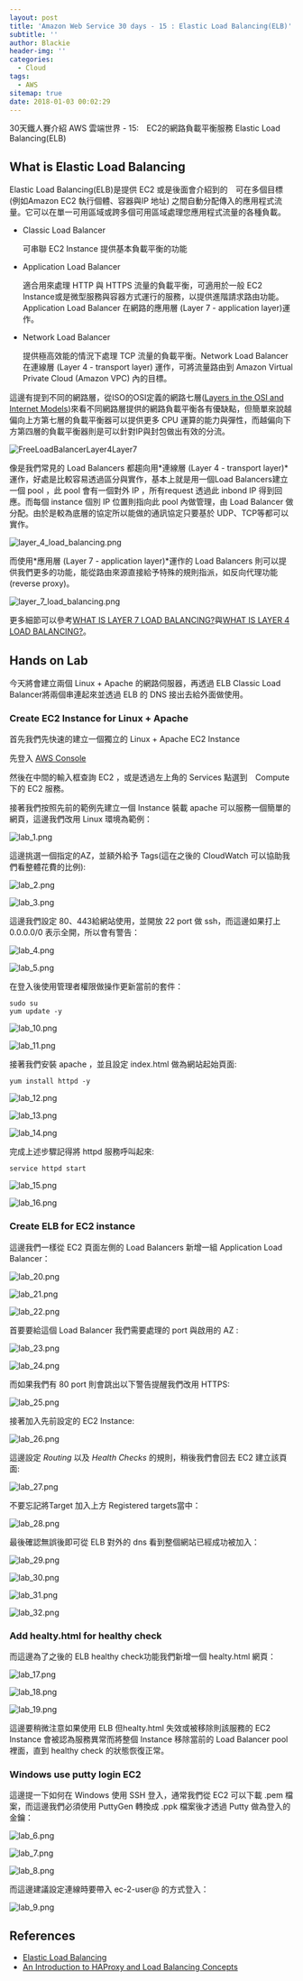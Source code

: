 ```yaml
---
layout: post
title: 'Amazon Web Service 30 days - 15 : Elastic Load Balancing(ELB)'
subtitle: ''
author: Blackie
header-img: ''
categories:
  - Cloud
tags:
  - AWS
sitemap: true
date: 2018-01-03 00:02:29
---
```


<!-- More -->

30天鐵人賽介紹 AWS 雲端世界 - 15:　EC2的網路負載平衡服務 Elastic Load Balancing(ELB)

<!-- More -->

## What is Elastic Load Balancing ##

Elastic Load Balancing(ELB)是提供 EC2 或是後面會介紹到的　可在多個目標(例如Amazon EC2 執行個體、容器與IP 地址) 之間自動分配傳入的應用程式流量。它可以在單一可用區域或跨多個可用區域處理您應用程式流量的各種負載。

- Classic Load Balancer

    可串聯 EC2 Instance 提供基本負載平衡的功能

- Application Load Balancer

    適合用來處理 HTTP 與 HTTPS 流量的負載平衡，可適用於一般 EC2 Instance或是微型服務與容器方式運行的服務，以提供進階請求路由功能。Application Load Balancer 在網路的應用層 (Layer 7 - application layer)運作。

- Network Load Balancer

    提供極高效能的情況下處理 TCP 流量的負載平衡。Network Load Balancer 在連線層 (Layer 4 - transport layer) 運作，可將流量路由到 Amazon Virtual Private Cloud (Amazon VPC) 內的目標。

這邊有提到不同的網路層，從ISO的OSI定義的網路七層([Layers in the OSI and Internet Models](https://www.nginx.com/resources/glossary/layer-4-load-balancing/#layers))來看不同網路層提供的網路負載平衡各有優缺點，但簡單來說越偏向上方第七層的負載平衡器可以提供更多 CPU 運算的能力與彈性，而越偏向下方第四層的負載平衡器則是可以針對IP與封包做出有效的分流。

![FreeLoadBalancerLayer4Layer7](FreeLoadBalancerLayer4Layer7.jpg)

像是我們常見的 Load Balancers 都趨向用*連線層 (Layer 4 - transport layer)*運作，好處是比較容易透過區分與實作，基本上就是用一個Load Balancers建立一個 pool ，此 pool 會有一個對外 IP ，所有request 透過此 inbond IP 得到回應。而每個 instance 個別 IP 位置則指向此 pool 內做管理，由 Load Balancer 做分配。由於是較為底層的協定所以能做的通訊協定只要基於 UDP、TCP等都可以實作。

![layer_4_load_balancing.png](layer_4_load_balancing.png)

而使用*應用層 (Layer 7 - application layer)*運作的 Load Balancers 則可以提供我們更多的功能，能從路由來源直接給予特殊的規則指派，如反向代理功能(reverse proxy)。

![layer_7_load_balancing.png](layer_7_load_balancing.png)

更多細節可以參考[WHAT IS LAYER 7 LOAD BALANCING?](https://www.nginx.com/resources/glossary/layer-7-load-balancing/)與[WHAT IS LAYER 4 LOAD BALANCING?](https://www.nginx.com/resources/glossary/layer-4-load-balancing/)。

## Hands on Lab ##

今天將會建立兩個 Linux + Apache 的網路伺服器，再透過 ELB Classic Load Balancer將兩個串連起來並透過 ELB 的 DNS 接出去給外面做使用。

### Create EC2 Instance for Linux + Apache ###

首先我們先快速的建立一個獨立的 Linux + Apache EC2 Instance

先登入 [AWS Console](https://console.aws.amazon.com/console/home)

然後在中間的輸入框查詢 EC2 ，或是透過左上角的 Services 點選到　Compute　下的 EC2 服務。

接著我們按照先前的範例先建立一個 Instance 裝載 apache 可以服務一個簡單的網頁，這邊我們改用 Linux 環境為範例：

![lab_1.png](lab_1.png)

這邊挑選一個指定的AZ，並額外給予 Tags(這在之後的 CloudWatch 可以協助我們看整體花費的比例):

![lab_2.png](lab_2.png)

![lab_3.png](lab_3.png)

這邊我們設定 80、443給網站使用，並開放 22 port 做 ssh，而這邊如果打上 0.0.0.0/0 表示全開，所以會有警告：

![lab_4.png](lab_4.png)

![lab_5.png](lab_5.png)

在登入後使用管理者權限做操作更新當前的套件：

    sudo su
    yum update -y

![lab_10.png](lab_10.png)

![lab_11.png](lab_11.png)

接著我們安裝 apache ，並且設定 index.html 做為網站起始頁面:

    yum install httpd -y

![lab_12.png](lab_12.png)

![lab_13.png](lab_13.png)

![lab_14.png](lab_14.png)

完成上述步驟記得將 httpd 服務呼叫起來:

    service httpd start

![lab_15.png](lab_15.png)

![lab_16.png](lab_16.png)

### Create ELB for EC2 instance ###

這邊我們一樣從 EC2 頁面左側的 Load Balancers 新增一組 Application Load Balancer：

![lab_20.png](lab_20.png)

![lab_21.png](lab_21.png)

![lab_22.png](lab_22.png)

首要要給這個 Load Balancer 我們需要處理的 port 與啟用的 AZ :

![lab_23.png](lab_23.png)

![lab_24.png](lab_24.png)

而如果我們有 80 port 則會跳出以下警告提醒我們改用 HTTPS: 

![lab_25.png](lab_25.png)

接著加入先前設定的 EC2 Instance:

![lab_26.png](lab_26.png)

這邊設定 *Routing* 以及 *Health Checks* 的規則，稍後我們會回去 EC2 建立該頁面:

![lab_27.png](lab_27.png)

不要忘記將Target 加入上方 Registered targets當中：

![lab_28.png](lab_28.png)

最後確認無誤後即可從 ELB 對外的 dns 看到整個網站已經成功被加入：

![lab_29.png](lab_29.png)

![lab_30.png](lab_30.png)

![lab_31.png](lab_31.png)

![lab_32.png](lab_32.png)

### Add healty.html for healthy check ###

而這邊為了之後的 ELB healthy check功能我們新增一個 healty.html 網頁：

![lab_17.png](lab_17.png)

![lab_18.png](lab_18.png)

![lab_19.png](lab_19.png)

這邊要稍微注意如果使用 ELB 但healty.html 失效或被移除則該服務的 EC2 Instance 會被認為服務異常而將整個 Instance 移除當前的 Load Balancer pool 裡面，直到 healthy check 的狀態恢復正常。

### Windows use putty login EC2 ###

這邊提一下如何在 Windows 使用 SSH 登入，通常我們從 EC2 可以下載 .pem 檔案，而這邊我們必須使用 PuttyGen 轉換成 .ppk 檔案後才透過 Putty 做為登入的金鑰：

![lab_6.png](lab_6.png)

![lab_7.png](lab_7.png)

![lab_8.png](lab_8.png)

而這邊建議設定連線時要帶入 ec-2-user@<RemoteDomain> 的方式登入：

![lab_9.png](lab_9.png)

## References ##

- [Elastic Load Balancing](https://aws.amazon.com/elasticloadbalancing/?nc1=h_ls)
- [An Introduction to HAProxy and Load Balancing Concepts](https://www.digitalocean.com/community/tutorials/an-introduction-to-haproxy-and-load-balancing-concepts)